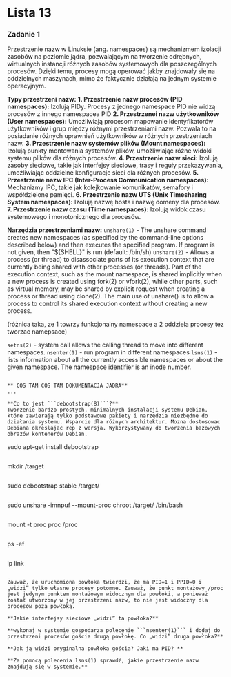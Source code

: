 # Lista 13

### Zadanie 1

Przestrzenie nazw w Linuksie (ang. namespaces) są mechanizmem izolacji zasobów na poziomie jądra, pozwalającym na tworzenie odrębnych, wirtualnych instancji różnych zasobów systemowych dla poszczególnych procesów. Dzięki temu, procesy mogą operować jakby znajdowały się na oddzielnych maszynach, mimo że faktycznie działają na jednym systemie operacyjnym.

**Typy przestrzeni nazw:**
**1. Przestrzenie nazw procesów (PID namespaces):**
    Izolują PIDy. Procesy z jednego namespace PID nie widzą procesów z innego namespacea PID
**2. Przestrzenei nazw użytkowników (User namespaces):**
    Umożliwiają procesom mapowanie identyfikatorów użytkowników i grup między różnymi przestrzeniami nazw. Pozwala to na posiadanie różnych uprawnień użytkowników w różnych przestrzeniach nazw.
**3. Przestrzenie nazw systemów plików (Mount namespaces):**
    Izolują punkty montowania systemów plików, umożliwiając różne widoki systemu plików dla różnych procesów.
**4. Przestrzenie nazw sieci:**
    Izolują zasoby sieciowe, takie jak interfejsy sieciowe, trasy i reguły przekazywania, umożliwiając oddzielne konfiguracje sieci dla różnych procesów.
**5. Przestrzenie nazw IPC (Inter-Process Communication namespaces):**
    Mechanizmy IPC, takie jak kolejkowanie komunikatów, semafory i współdzielone pamięci.
**6. Przestrzenie nazw UTS (Unix Timesharing System namespaces):**
    Izolują nazwę hosta i nazwę domeny dla procesów.
**7. Przestrzenie nazw czasu (Time namespaces):**
    Izolują widok czasu systemowego i monotonicznego dla procesów.

**Narzędzia przestrzeniami nazw:**
```unshare(1)``` - The unshare command creates new namespaces (as specified by the command-line options described below) and then executes the specified program. If program is not given, then "${SHELL}" is run (default: /bin/sh)
```unshare(2)``` - Allows a process (or thread) to disassociate parts of its execution context that are currently being shared  with  other  processes (or  threads).   Part of the execution context, such as the mount namespace, is shared implicitly when a new process is created using fork(2) or  vfork(2),  while other parts, such as virtual memory, may be shared by explicit request when creating a process or thread using clone(2). The main use of unshare() is to allow a process to control  its  shared execution context without creating a new process.

(różnica taka, ze 1 towrzy funkcjonalny namespace a 2 oddziela procesy tez tworzac namepsace)

```setns(2)```          - system call allows the calling thread to move into different namespaces.
```nsenter(1)```        - run program in different namespaces
```lsns(1)```           - lists information about all the currently accessible namespaces or about the given namespace. The namespace identifier is an inode number.
```namespace.conf(5)    - the namespace configuration file **(!!!troche nie czaje manuala!!!)**

** COS TAM COS TAM DOKUMENTACJA JADRA**
...

**Co to jest ```debootstrap(8)```?**
Tworzenie bardzo prostych, minimalnych instalacji systemu Debian, które zawierają tylko podstawowe pakiety i narzędzia niezbędne do działania systemu. Wsparcie dla różnych architektur. Mozna dostosowac Debiana okreslajac rep z wersja. Wykorzystywany do tworzenia bazowych obrazów kontenerów Debian.

```
sudo apt-get install debootstrap
```
```
mkdir /target
```
```
sudo debootstrap stable /target/
```
```
sudo unshare -imnpuf --mount-proc chroot /target/ /bin/bash
```
```
mount -t proc proc /proc
```
```
ps -ef
```
```
ip link
```

Zauważ, że uruchomiona powłoka twierdzi, że ma PID=1 i PPID=0 i „widzi” tylko własne procesy potomne. Zauważ, że punkt montażowy /proc jest jedynym punktem montażowym widocznym dla powłoki, a ponieważ został utworzony w jej przestrzeni nazw, to nie jest widoczny dla procesów poza powłoką.

**Jakie interfejsy sieciowe „widzi” ta powłoka?**

**wykonaj w systemie gospodarza polecenie ```nsenter(1)``` i dodaj do przestrzeni procesów gościa drugą powłokę. Co „widzi” druga powłoka?**

**Jak ją widzi oryginalna powłoka gościa? Jaki ma PID? **

**Za pomocą polecenia lsns(1) sprawdź, jakie przestrzenie nazw znajdują się w systemie.**

